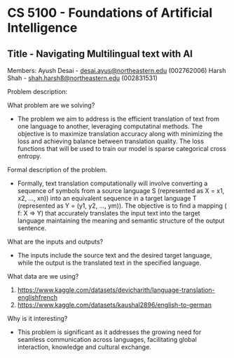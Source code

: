 # CS 5100 - Foundations of Artificial Intelligence

## Title - Navigating Multilingual text with AI

Members:
Ayush Desai - desai.ayus@northeastern.edu (002762006)
Harsh Shah - shah.harsh8@northeastern.edu (002831531)

Problem description: 

What problem are we solving?
- The problem we aim to address is the efficient translation of text from one language to another, leveraging computatinal methods. The objective is to maximize translation accuracy along with minimizing the loss and achieving balance between translation quality. The loss functions that will be used to train our model is sparse categorical cross entropy.

Formal description of the problem.
- Formally, text translation computationally will involve converting a sequence of symbols from a source language S (represented as X = x1, x2, ..., xn)) into an equivalent sequence in a target language T (represented as Y = (y1, y2, ..., ym)). The objective is to find a mapping ( f: X ⇒ Y) that accurately translates the input text into the target language maintaining the meaning and semantic structure of the output sentence.

What are the inputs and outputs?
- The inputs include the source text and the desired target language, while the output is the translated text in the specified language. 

What data are we using?
1) https://www.kaggle.com/datasets/devicharith/language-translation-englishfrench
2) https://www.kaggle.com/datasets/kaushal2896/english-to-german

Why is it interesting?
- This problem is significant as it addresses the growing need for seamless communication across languages, facilitating global interaction, knowledge and cultural exchange.


